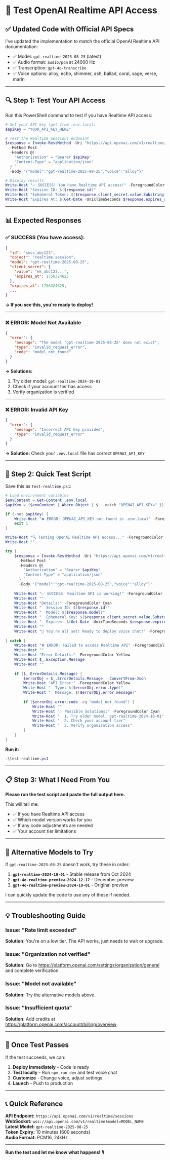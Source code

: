 # 🧪 Test OpenAI Realtime API Access

## ✅ Updated Code with Official API Specs

I've updated the implementation to match the official OpenAI Realtime API documentation:

- ✅ Model: `gpt-realtime-2025-08-25` (latest)
- ✅ Audio format: `audio/pcm` at 24000 Hz
- ✅ Transcription: `gpt-4o-transcribe`
- ✅ Voice options: alloy, echo, shimmer, ash, ballad, coral, sage, verse, marin

---

## 🔍 Step 1: Test Your API Access

Run this PowerShell command to test if you have Realtime API access:

```powershell
# Set your API key (get from .env.local)
$apiKey = "YOUR_API_KEY_HERE"

# Test the Realtime Sessions endpoint
$response = Invoke-RestMethod -Uri "https://api.openai.com/v1/realtime/sessions" `
  -Method Post `
  -Headers @{
    "Authorization" = "Bearer $apiKey"
    "Content-Type" = "application/json"
  } `
  -Body '{"model":"gpt-realtime-2025-08-25","voice":"alloy"}'

# Display results
Write-Host "✅ SUCCESS! You have Realtime API access!" -ForegroundColor Green
Write-Host "Session ID: $($response.id)"
Write-Host "Ephemeral Token: $($response.client_secret.value.Substring(0,30))..."
Write-Host "Expires At: $(Get-Date -UnixTimeSeconds $response.expires_at)"
```

---

## 📊 Expected Responses

### ✅ SUCCESS (You have access):
```json
{
  "id": "sess_abc123",
  "object": "realtime.session",
  "model": "gpt-realtime-2025-08-25",
  "client_secret": {
    "value": "ek_abc123...",
    "expires_at": 1756324625
  },
  "expires_at": 1756324625,
  ...
}
```

**→ If you see this, you're ready to deploy!**

---

### ❌ ERROR: Model Not Available
```json
{
  "error": {
    "message": "The model 'gpt-realtime-2025-08-25' does not exist",
    "type": "invalid_request_error",
    "code": "model_not_found"
  }
}
```

**→ Solutions:**
1. Try older model: `gpt-realtime-2024-10-01`
2. Check if your account tier has access
3. Verify organization is verified

---

### ❌ ERROR: Invalid API Key
```json
{
  "error": {
    "message": "Incorrect API key provided",
    "type": "invalid_request_error"
  }
}
```

**→ Solution:** Check your `.env.local` file has correct `OPENAI_API_KEY`

---

## 🚀 Step 2: Quick Test Script

Save this as `test-realtime.ps1`:

```powershell
# Load environment variables
$envContent = Get-Content .env.local
$apiKey = ($envContent | Where-Object { $_ -match "OPENAI_API_KEY=" }) -replace "OPENAI_API_KEY=", ""

if (-not $apiKey) {
    Write-Host "❌ ERROR: OPENAI_API_KEY not found in .env.local" -ForegroundColor Red
    exit 1
}

Write-Host "🔍 Testing OpenAI Realtime API access..." -ForegroundColor Yellow
Write-Host ""

try {
    $response = Invoke-RestMethod -Uri "https://api.openai.com/v1/realtime/sessions" `
      -Method Post `
      -Headers @{
        "Authorization" = "Bearer $apiKey"
        "Content-Type" = "application/json"
      } `
      -Body '{"model":"gpt-realtime-2025-08-25","voice":"alloy"}'
    
    Write-Host "✅ SUCCESS! Realtime API is working!" -ForegroundColor Green
    Write-Host ""
    Write-Host "Details:" -ForegroundColor Cyan
    Write-Host "  Session ID: $($response.id)"
    Write-Host "  Model: $($response.model)"
    Write-Host "  Ephemeral Key: $($response.client_secret.value.Substring(0,20))..."
    Write-Host "  Expires: $(Get-Date -UnixTimeSeconds $response.expires_at -Format 'yyyy-MM-dd HH:mm:ss')"
    Write-Host ""
    Write-Host "🎉 You're all set! Ready to deploy voice chat!" -ForegroundColor Green
    
} catch {
    Write-Host "❌ ERROR: Failed to access Realtime API" -ForegroundColor Red
    Write-Host ""
    Write-Host "Error Details:" -ForegroundColor Yellow
    Write-Host $_.Exception.Message
    Write-Host ""
    
    if ($_.ErrorDetails.Message) {
        $errorObj = $_.ErrorDetails.Message | ConvertFrom-Json
        Write-Host "API Error:" -ForegroundColor Yellow
        Write-Host "  Type: $($errorObj.error.type)"
        Write-Host "  Message: $($errorObj.error.message)"
        
        if ($errorObj.error.code -eq "model_not_found") {
            Write-Host ""
            Write-Host "💡 Possible Solutions:" -ForegroundColor Cyan
            Write-Host "  1. Try older model: gpt-realtime-2024-10-01"
            Write-Host "  2. Check your account tier"
            Write-Host "  3. Verify organization access"
        }
    }
}
```

**Run it:**
```powershell
.\test-realtime.ps1
```

---

## 📋 Step 3: What I Need From You

**Please run the test script and paste the full output here.**

This will tell me:
- ✅ If you have Realtime API access
- ✅ Which model version works for you
- ✅ If any code adjustments are needed
- ✅ Your account tier limitations

---

## 🎯 Alternative Models to Try

If `gpt-realtime-2025-08-25` doesn't work, try these in order:

1. **`gpt-realtime-2024-10-01`** - Stable release from Oct 2024
2. **`gpt-4o-realtime-preview-2024-12-17`** - December preview
3. **`gpt-4o-realtime-preview-2024-10-01`** - Original preview

I can quickly update the code to use any of these if needed.

---

## 💡 Troubleshooting Guide

### Issue: "Rate limit exceeded"
**Solution:** You're on a low tier. The API works, just needs to wait or upgrade.

### Issue: "Organization not verified"
**Solution:** Go to https://platform.openai.com/settings/organization/general and complete verification.

### Issue: "Model not available"
**Solution:** Try the alternative models above.

### Issue: "Insufficient quota"
**Solution:** Add credits at https://platform.openai.com/account/billing/overview

---

## 🚀 Once Test Passes

If the test succeeds, we can:

1. **Deploy immediately** - Code is ready
2. **Test locally** - Run `npm run dev` and test voice chat
3. **Customize** - Change voice, adjust settings
4. **Launch** - Push to production

---

## 📞 Quick Reference

**API Endpoint:** `https://api.openai.com/v1/realtime/sessions`  
**WebSocket:** `wss://api.openai.com/v1/realtime?model=MODEL_NAME`  
**Latest Model:** `gpt-realtime-2025-08-25`  
**Token Expiry:** 10 minutes (600 seconds)  
**Audio Format:** PCM16, 24kHz  

---

**Run the test and let me know what happens!** 🎙️
